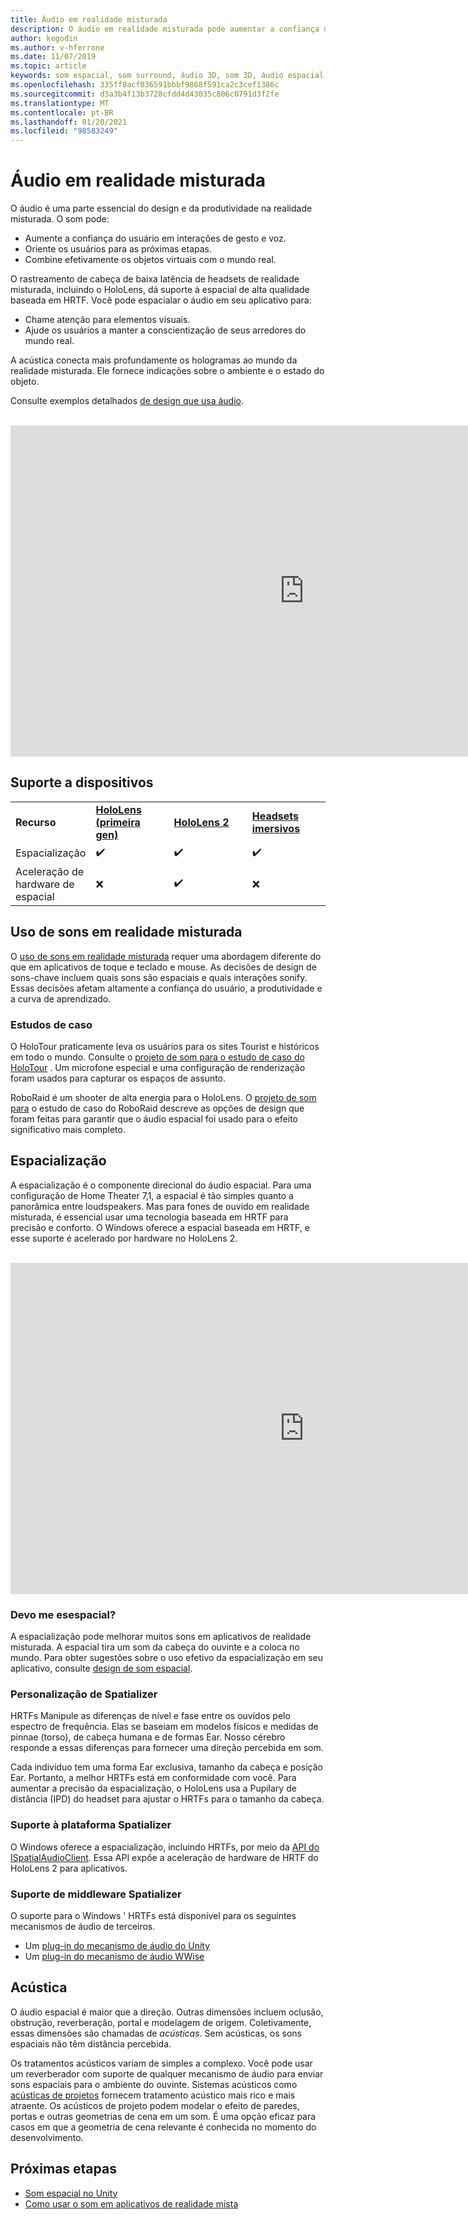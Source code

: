 ```yaml
---
title: Áudio em realidade misturada
description: O áudio em realidade misturada pode aumentar a confiança do usuário em interações de interface de usuário e aprofundar os usuários na experiência.
author: kegodin
ms.author: v-hferrone
ms.date: 11/07/2019
ms.topic: article
keywords: som espacial, som surround, áudio 3D, som 3D, áudio espacial, headset de realidade misturada, headset de realidade mista do Windows, headset de realidade virtual, HoloLens, MRTK, kit de ferramentas de realidade misturada, estudos de caso, acústica
ms.openlocfilehash: 335ff8acf036591bbbf9868f591ca2c3cef1386c
ms.sourcegitcommit: d3a3b4f13b3728cfdd4d43035c806c0791d3f2fe
ms.translationtype: MT
ms.contentlocale: pt-BR
ms.lasthandoff: 01/20/2021
ms.locfileid: "98583249"
---
```

# <a name="audio-in-mixed-reality"></a>Áudio em realidade misturada

O áudio é uma parte essencial do design e da produtividade na realidade misturada. O som pode:
* Aumente a confiança do usuário em interações de gesto e voz.
* Oriente os usuários para as próximas etapas.
* Combine efetivamente os objetos virtuais com o mundo real.

O rastreamento de cabeça de baixa latência de headsets de realidade misturada, incluindo o HoloLens, dá suporte à espacial de alta qualidade baseada em HRTF. Você pode espacialar o áudio em seu aplicativo para:
* Chame atenção para elementos visuais.
* Ajude os usuários a manter a conscientização de seus arredores do mundo real.

A acústica conecta mais profundamente os hologramas ao mundo da realidade misturada. Ele fornece indicações sobre o ambiente e o estado do objeto.

Consulte exemplos detalhados [de design que usa áudio](spatial-sound-design.md).

<br>

<iframe width="940" height="530" src="https://www.youtube.com/embed/PTPvx7mDon4" frameborder="0" allow="accelerometer; autoplay; encrypted-media; gyroscope; picture-in-picture" allowfullscreen></iframe>

## <a name="device-support"></a>Suporte a dispositivos

<table>
    <colgroup>
    <col width="25%" />
    <col width="25%" />
    <col width="25%" />
    <col width="25%" />
    </colgroup>
    <tr>
        <td><strong>Recurso</strong></td>
        <td><a href="/hololens/hololens1-hardware"><strong>HoloLens (primeira gen)</strong></a></td>
        <td><a href="https://docs.microsoft.com/hololens/hololens2-hardware"><strong>HoloLens 2</strong></td>
        <td><a href="../discover/immersive-headset-hardware-details.md"><strong>Headsets imersivos</strong></a></td>
    </tr>
     <tr>
        <td>Espacialização</td>
        <td>✔️</td>
        <td>✔️</td>
        <td>✔️</td>
    </tr>
     <tr>
        <td>Aceleração de hardware de espacial</td>
        <td>❌</td>
        <td>✔️</td>
        <td>❌</td>
    </tr>
</table>

## <a name="use-of-sounds-in-mixed-reality"></a>Uso de sons em realidade misturada

O [uso de sons em realidade misturada](spatial-sound-design.md) requer uma abordagem diferente do que em aplicativos de toque e teclado e mouse. As decisões de design de sons-chave incluem quais sons são espaciais e quais interações sonify. Essas decisões afetam altamente a confiança do usuário, a produtividade e a curva de aprendizado.

### <a name="case-studies"></a>Estudos de caso

O HoloTour praticamente leva os usuários para os sites Tourist e históricos em todo o mundo. Consulte o [projeto de som para o estudo de caso do HoloTour](case-study-spatial-sound-design-for-holotour.md) . Um microfone especial e uma configuração de renderização foram usados para capturar os espaços de assunto.

RoboRaid é um shooter de alta energia para o HoloLens. O [projeto de som para](case-study-using-spatial-sound-in-roboraid.md) o estudo de caso do RoboRaid descreve as opções de design que foram feitas para garantir que o áudio espacial foi usado para o efeito significativo mais completo.

## <a name="spatialization"></a>Espacialização

A espacialização é o componente direcional do áudio espacial. Para uma configuração de Home Theater 7,1, a espacial é tão simples quanto a panorâmica entre loudspeakers. Mas para fones de ouvido em realidade misturada, é essencial usar uma tecnologia baseada em HRTF para precisão e conforto. O Windows oferece a espacial baseada em HRTF, e esse suporte é acelerado por hardware no HoloLens 2.

<br>

<iframe width="940" height="530" src="https://www.youtube.com/embed/aB3TDjYklmo" frameborder="0" allow="accelerometer; autoplay; encrypted-media; gyroscope; picture-in-picture" allowfullscreen></iframe>

### <a name="should-i-spatialize"></a>Devo me esespacial?

A espacialização pode melhorar muitos sons em aplicativos de realidade misturada. A espacial tira um som da cabeça do ouvinte e a coloca no mundo. Para obter sugestões sobre o uso efetivo da espacialização em seu aplicativo, consulte [design de som espacial](spatial-sound-design.md).

### <a name="spatializer-personalization"></a>Personalização de Spatializer

HRTFs Manipule as diferenças de nível e fase entre os ouvidos pelo espectro de frequência. Elas se baseiam em modelos físicos e medidas de pinnae (torso), de cabeça humana e de formas Ear. Nosso cérebro responde a essas diferenças para fornecer uma direção percebida em som.

Cada indivíduo tem uma forma Ear exclusiva, tamanho da cabeça e posição Ear. Portanto, a melhor HRTFs está em conformidade com você. Para aumentar a precisão da espacialização, o HoloLens usa a Pupilary de distância (IPD) do headset para ajustar o HRTFs para o tamanho da cabeça.

### <a name="spatializer-platform-support"></a>Suporte à plataforma Spatializer

O Windows oferece a espacialização, incluindo HRTFs, por meio da [API do ISpatialAudioClient](/windows/win32/coreaudio/spatial-sound). Essa API expõe a aceleração de hardware de HRTF do HoloLens 2 para aplicativos.

### <a name="spatializer-middleware-support"></a>Suporte de middleware Spatializer

O suporte para o Windows ' HRTFs está disponível para os seguintes mecanismos de áudio de terceiros.
* Um [plug-in do mecanismo de áudio do Unity](../develop/unity/spatial-sound-in-unity.md)
* Um [plug-in do mecanismo de áudio WWise](https://www.audiokinetic.com/products/plug-ins/msspatial/)

## <a name="acoustics"></a>Acústica

O áudio espacial é maior que a direção. Outras dimensões incluem oclusão, obstrução, reverberação, portal e modelagem de origem. Coletivamente, essas dimensões são chamadas de *acústicas*. Sem acústicas, os sons espaciais não têm distância percebida.

Os tratamentos acústicos variam de simples a complexo. Você pode usar um reverberador com suporte de qualquer mecanismo de áudio para enviar sons espaciais para o ambiente do ouvinte. Sistemas acústicos como [acústicas de projetos](/gaming/acoustics/what-is-acoustics)  fornecem tratamento acústico mais rico e mais atraente. Os acústicos de projeto podem modelar o efeito de paredes, portas e outras geometrias de cena em um som. É uma opção eficaz para casos em que a geometria de cena relevante é conhecida no momento do desenvolvimento.

## <a name="next-steps"></a>Próximas etapas

- [Som espacial no Unity](../develop/unity/spatial-sound-in-unity.md)
- [Como usar o som em aplicativos de realidade mista](spatial-sound-design.md)